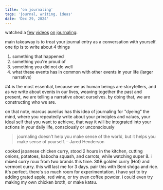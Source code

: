 ```yaml
---
title: 'on journaling'
tags: 'journal, writing, ideas'
date: 'Dec 29, 2024'
---
```


watched a [few](https://www.youtube.com/watch?v=5DqXHg52H1g) [videos](https://www.youtube.com/watch?v=YOgBiweyEE4) [on](https://www.youtube.com/watch?v=ibGHNoMkDCs) [journaling](https://www.youtube.com/watch?v=2HCmv6aDYbQ).

main takeaway is to treat your journal entry as a conversation with yourself. one tip is to write about 4 things

1. something that happened
2. something you're proud of
3. something you did not do well
4. what these events has in common with other events in your life (larger narrative)

\#4 is the most essential, because we as human beings are storytellers, and as we write about events in our lives, weaving together the past and present, we are telling a narrative about ourselves. by doing that, we are constructing who we are.

on that note, marcus aurelius has this idea of journaling for "dyeing" the mind, where you repeatedly write about your principles and values, your ideal self that you want to achieve, that way it will be integrated into your actions in your daily life, consciously or unconsciously

> journaling doesn't help you make sense of the world, but it helps you make sense of yourself. – Jared Henderson

cooked japanese chicken curry, stood 2 hours in the kitchen, cutting onions, potatoes, kabocha squash, and carrots, while watching super 8. i mixed curry roux from two brands this time. S&B golden curry (Hot) and vermont curry. this will last me for 3 days. pair this with Beni shōga
and rice. it's perfect. there's so much room for experimentation, i have yet to try adding grated apple, red wine, or try even coffee powder. i could even try making my own chicken broth, or make katsu.

